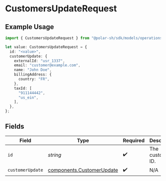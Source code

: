 # CustomersUpdateRequest

## Example Usage

```typescript
import { CustomersUpdateRequest } from "@polar-sh/sdk/models/operations/customersupdate.js";

let value: CustomersUpdateRequest = {
  id: "<value>",
  customerUpdate: {
    externalId: "usr_1337",
    email: "customer@example.com",
    name: "John Doe",
    billingAddress: {
      country: "FR",
    },
    taxId: [
      "911144442",
      "us_ein",
    ],
  },
};
```

## Fields

| Field                                                                  | Type                                                                   | Required                                                               | Description                                                            |
| ---------------------------------------------------------------------- | ---------------------------------------------------------------------- | ---------------------------------------------------------------------- | ---------------------------------------------------------------------- |
| `id`                                                                   | *string*                                                               | :heavy_check_mark:                                                     | The customer ID.                                                       |
| `customerUpdate`                                                       | [components.CustomerUpdate](../../models/components/customerupdate.md) | :heavy_check_mark:                                                     | N/A                                                                    |